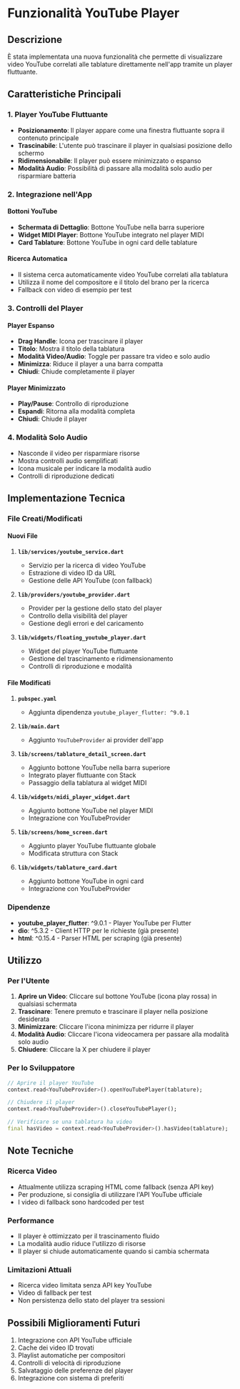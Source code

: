 # Funzionalità YouTube Player

## Descrizione
È stata implementata una nuova funzionalità che permette di visualizzare video YouTube correlati alle tablature direttamente nell'app tramite un player fluttuante.

## Caratteristiche Principali

### 1. Player YouTube Fluttuante
- **Posizionamento**: Il player appare come una finestra fluttuante sopra il contenuto principale
- **Trascinabile**: L'utente può trascinare il player in qualsiasi posizione dello schermo
- **Ridimensionabile**: Il player può essere minimizzato o espanso
- **Modalità Audio**: Possibilità di passare alla modalità solo audio per risparmiare batteria

### 2. Integrazione nell'App

#### Bottoni YouTube
- **Schermata di Dettaglio**: Bottone YouTube nella barra superiore
- **Widget MIDI Player**: Bottone YouTube integrato nel player MIDI
- **Card Tablature**: Bottone YouTube in ogni card delle tablature

#### Ricerca Automatica
- Il sistema cerca automaticamente video YouTube correlati alla tablatura
- Utilizza il nome del compositore e il titolo del brano per la ricerca
- Fallback con video di esempio per test

### 3. Controlli del Player

#### Player Espanso
- **Drag Handle**: Icona per trascinare il player
- **Titolo**: Mostra il titolo della tablatura
- **Modalità Video/Audio**: Toggle per passare tra video e solo audio
- **Minimizza**: Riduce il player a una barra compatta
- **Chiudi**: Chiude completamente il player

#### Player Minimizzato
- **Play/Pause**: Controllo di riproduzione
- **Espandi**: Ritorna alla modalità completa
- **Chiudi**: Chiude il player

### 4. Modalità Solo Audio
- Nasconde il video per risparmiare risorse
- Mostra controlli audio semplificati
- Icona musicale per indicare la modalità audio
- Controlli di riproduzione dedicati

## Implementazione Tecnica

### File Creati/Modificati

#### Nuovi File
1. **`lib/services/youtube_service.dart`**
   - Servizio per la ricerca di video YouTube
   - Estrazione di video ID da URL
   - Gestione delle API YouTube (con fallback)

2. **`lib/providers/youtube_provider.dart`**
   - Provider per la gestione dello stato del player
   - Controllo della visibilità del player
   - Gestione degli errori e del caricamento

3. **`lib/widgets/floating_youtube_player.dart`**
   - Widget del player YouTube fluttuante
   - Gestione del trascinamento e ridimensionamento
   - Controlli di riproduzione e modalità

#### File Modificati
1. **`pubspec.yaml`**
   - Aggiunta dipendenza `youtube_player_flutter: ^9.0.1`

2. **`lib/main.dart`**
   - Aggiunto `YouTubeProvider` ai provider dell'app

3. **`lib/screens/tablature_detail_screen.dart`**
   - Aggiunto bottone YouTube nella barra superiore
   - Integrato player fluttuante con Stack
   - Passaggio della tablatura al widget MIDI

4. **`lib/widgets/midi_player_widget.dart`**
   - Aggiunto bottone YouTube nel player MIDI
   - Integrazione con YouTubeProvider

5. **`lib/screens/home_screen.dart`**
   - Aggiunto player YouTube fluttuante globale
   - Modificata struttura con Stack

6. **`lib/widgets/tablature_card.dart`**
   - Aggiunto bottone YouTube in ogni card
   - Integrazione con YouTubeProvider

### Dipendenze
- **youtube_player_flutter**: ^9.0.1 - Player YouTube per Flutter
- **dio**: ^5.3.2 - Client HTTP per le richieste (già presente)
- **html**: ^0.15.4 - Parser HTML per scraping (già presente)

## Utilizzo

### Per l'Utente
1. **Aprire un Video**: Cliccare sul bottone YouTube (icona play rossa) in qualsiasi schermata
2. **Trascinare**: Tenere premuto e trascinare il player nella posizione desiderata
3. **Minimizzare**: Cliccare l'icona minimizza per ridurre il player
4. **Modalità Audio**: Cliccare l'icona videocamera per passare alla modalità solo audio
5. **Chiudere**: Cliccare la X per chiudere il player

### Per lo Sviluppatore
```dart
// Aprire il player YouTube
context.read<YouTubeProvider>().openYouTubePlayer(tablature);

// Chiudere il player
context.read<YouTubeProvider>().closeYouTubePlayer();

// Verificare se una tablatura ha video
final hasVideo = context.read<YouTubeProvider>().hasVideo(tablature);
```

## Note Tecniche

### Ricerca Video
- Attualmente utilizza scraping HTML come fallback (senza API key)
- Per produzione, si consiglia di utilizzare l'API YouTube ufficiale
- I video di fallback sono hardcoded per test

### Performance
- Il player è ottimizzato per il trascinamento fluido
- La modalità audio riduce l'utilizzo di risorse
- Il player si chiude automaticamente quando si cambia schermata

### Limitazioni Attuali
- Ricerca video limitata senza API key YouTube
- Video di fallback per test
- Non persistenza dello stato del player tra sessioni

## Possibili Miglioramenti Futuri
1. Integrazione con API YouTube ufficiale
2. Cache dei video ID trovati
3. Playlist automatiche per compositori
4. Controlli di velocità di riproduzione
5. Salvataggio delle preferenze del player
6. Integrazione con sistema di preferiti